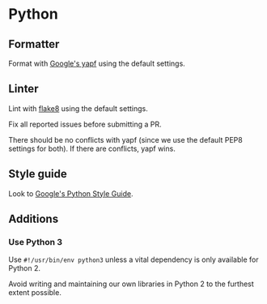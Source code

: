# Python

## Formatter

Format with [Google's yapf](https://github.com/google/yapf) using the
default settings.

## Linter

Lint with [flake8](http://flake8.pycqa.org/en/latest/) using the default
settings.

Fix all reported issues before submitting a PR.

There should be no conflicts with yapf (since we use the default PEP8
settings for both). If there are conflicts, yapf wins.

## Style guide

Look to [Google's Python Style
Guide](https://google.github.io/styleguide/pyguide.html).

## Additions

### Use Python 3

Use `#!/usr/bin/env python3` unless a vital dependency is only available
for Python 2.

Avoid writing and maintaining our own libraries in Python 2 to the
furthest extent possible.
